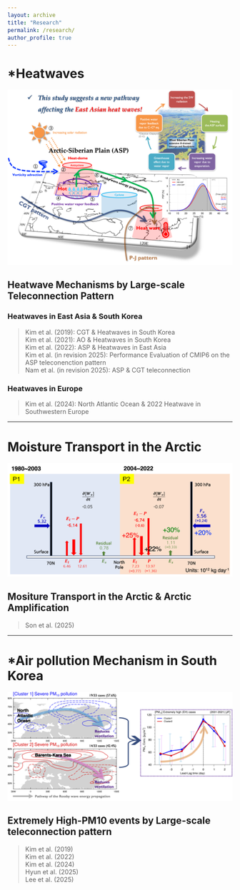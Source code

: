 ```yaml
---
layout: archive
title: "Research"
permalink: /research/
author_profile: true
---
```



# *Heatwaves
![ASP teleconnection pattern](/images/Research_fig/Schematic_diagram_ASPt.png)
## Heatwave Mechanisms by Large-scale Teleconnection Pattern

### Heatwaves in East Asia & South Korea
> Kim et al. (2019): CGT & Heatwaves in South Korea<br>
> Kim et al. (2021): AO & Heatwaves in South Korea<br>
> Kim et al. (2022): ASP & Heatwaves in East Asia<br>
> Kim et al. (in revision 2025): Performance Evaluation of CMIP6 on the ASP teleconenction pattern<br>
> Nam et al. (in revision 2025): ASP & CGT teleconnection

### Heatwaves in Europe
> Kim et al. (2024): North Atlantic Ocean & 2022 Heatwave in Southwestern Europe

---
# Moisture Transport in the Arctic
![Moisture Transport](/images/Research_fig/Schematic_diagram_MTA.png)
## Mositure Transport in the Arctic & Arctic Amplification
> Son et al. (2025)<br> 
---
# *Air pollution Mechanism in South Korea
![EH-PM10 events](/images/Research_fig/Schematic_diagram_PM10.png)
## Extremely High-PM10 events by Large-scale teleconnection pattern<br>
> Kim et al. (2019)<br>
> Kim et al. (2022)<br>
> Kim et al. (2024)<br>
> Hyun et al. (2025)<br>
> Lee et al. (2025)<br>
